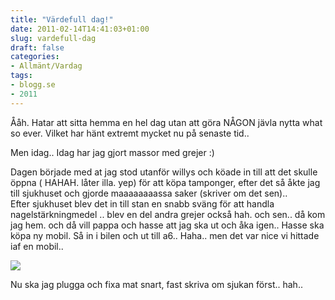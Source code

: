 ```yaml
---
title: "Värdefull dag!"
date: 2011-02-14T14:41:03+01:00
slug: vardefull-dag
draft: false
categories:
- Allmänt/Vardag
tags:
- blogg.se
- 2011
---
```

Ååh. Hatar att sitta hemma en hel dag utan att göra NÅGON jävla nytta what so ever. Vilket har hänt extremt mycket nu på senaste tid..  
  
Men idag.. Idag har jag gjort massor med grejer :)  
  
Dagen började med at jag stod utanför willys och köade in till att det skulle öppna ( HAHAH. låter illa. yep) för att köpa tamponger, efter det så åkte jag till sjukhuset och gjorde maaaaaaaassa saker (skriver om det sen)..  
Efter sjukhuset blev det in till stan en snabb sväng för att handla nagelstärkningmedel .. blev en del andra grejer också hah. och sen.. då kom jag hem. och då vill pappa och hasse att jag ska ut och åka igen.. Hasse ska köpa ny mobil. Så in i bilen och ut till a6.. Haha.. men det var nice vi hittade iaf en mobil..  
  
![](/assets/images/blogg.se/lg-optimus-one_01_132531716.jpg)  
  
Nu ska jag plugga och fixa mat snart, fast skriva om sjukan först.. hah..